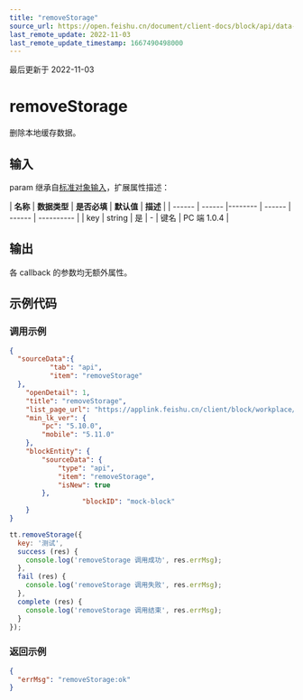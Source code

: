 ```yaml
---
title: "removeStorage"
source_url: https://open.feishu.cn/document/client-docs/block/api/data-cache/removestorage
last_remote_update: 2022-11-03
last_remote_update_timestamp: 1667490498000
---
```

最后更新于 2022-11-03

# removeStorage

删除本地缓存数据。

## 输入

param 继承自[标准对象输入](https://open.feishu.cn/document/uAjLw4CM/uYjL24iN/block/api/standard-object-input)，扩展属性描述：

| **名称** | **数据类型** | **是否必填** | **默认值** | **描述** |
| ------ | ------ |-------- | ------ | ------ | ---------- |
| key    | string | 是      | -      | 键名     | PC 端 1.0.4 |

## 输出

各 callback 的参数均无额外属性。

## 示例代码

### 调用示例
```json
{
  "sourceData":{
          "tab": "api",
          "item": "removeStorage"
  },
    "openDetail": 1, 
    "title": "removeStorage", 
    "list_page_url": "https://applink.feishu.cn/client/block/workplace/open?appId=cli_a00834ec56f8d01b%26blockTypeId=blk_610a40455f800004c32b6bb6%26sourceData=%7B%22tab%22%3A%22api%22%2C%22item%22%3A%22login%22%7D", 
    "min_lk_ver": {
        "pc": "5.10.0", 
        "mobile": "5.11.0"
    },
    "blockEntity": {
        "sourceData": {
            "type": "api",
            "item": "removeStorage",
            "isNew": true
        },
                  "blockID": "mock-block"
    }
}
```

```js
tt.removeStorage({
  key: '测试',
  success (res) {
    console.log('removeStorage 调用成功', res.errMsg);
  },
  fail (res) {
    console.log('removeStorage 调用失败', res.errMsg);
  },
  complete (res) {
    console.log('removeStorage 调用结束', res.errMsg);
  }
});
```

### 返回示例

```json
{
  "errMsg": "removeStorage:ok"
}
```
